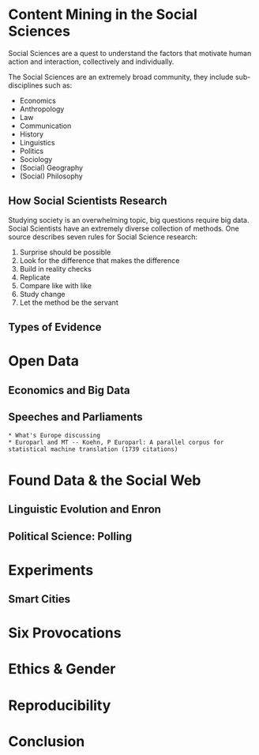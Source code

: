 # Content Mining in the Social Sciences

Social Sciences are a quest to understand the factors that motivate human action
and interaction, collectively and individually.

The Social Sciences are an extremely broad community, they include
sub-disciplines such as:

* Economics
* Anthropology
* Law
* Communication
* History
* Linguistics
* Politics
* Sociology
* (Social) Geography
* (Social) Philosophy

## How Social Scientists Research
Studying society is an overwhelming topic, big questions require big data.
Social Scientists have an extremely diverse collection of methods. One source
describes seven rules for Social Science research:

1. Surprise should be possible
2. Look for the difference that makes the difference
3. Build in reality checks
4. Replicate
5. Compare like with like
6. Study change
7. Let the method be the servant

## Types of Evidence

# Open Data

## Economics and Big Data

## Speeches and Parliaments
    * What's Europe discussing
    * Europarl and MT -- Koehn, P Europarl: A parallel corpus for statistical machine translation (1739 citations)

# Found Data &amp; the Social Web

## Linguistic Evolution and Enron

## Political Science: Polling


# Experiments

## Smart Cities

# Six Provocations

# Ethics &amp; Gender

# Reproducibility

# Conclusion

